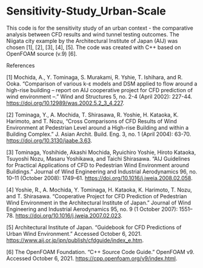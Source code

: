 # Sensitivity-Study_Urban-Scale
This code is for the sensitivity study of an urban context - the comparative analysis between CFD results and wind tunnel testing outcomes. The Niigata city example by the Architectural Institute of Japan (AIJ) was chosen [1], [2], [3], [4], [5]. The code was created with C++ based on OpenFOAM source (v.9) [6].

References

[1] Mochida, A., Y. Tominaga, S. Murakami, R. Yshie, T. Ishihara, and R. Ooka. “Comparison of various k-ε models and DSM applied to flow around a high-rise building – report on AIJ cooperative project for CFD prediction of wind environment –.” Wind and Structures 5, no. 2-4 (April 2002): 227-44.
https://doi.org/10.12989/was.2002.5.2_3_4.227.

[2] Tominaga, Y., A. Mochida, T. Shirasawa, R. Yoshie, H. Kataoka, K. Harimoto, and T. Nozu, “Cross Comparisons of CFD Results of Wind Environment at Pedestrian Level around a High-rise Building and within a Building Complex.” J. Asian Archit. Build. Eng. 3, no. 1 (April 2004): 63-70.
https://doi.org/10.3130/jaabe.3.63.

[3] Tominaga, Yoshihide, Akashi Mochida, Ryuichiro Yoshie, Hiroto Kataoka, Tsuyoshi Nozu, Masaru Yoshikawa, and Taichi Shirasawa. “AIJ Guidelines for Practical Applications of CFD to Pedestrian Wind Environment around Buildings.” Journal of Wind Engineering and Industrial Aerodynamics 96, no. 10–11 (October 2008): 1749–61. https://doi.org/10.1016/j.jweia.2008.02.058.

[4] Yoshie, R., A. Mochida, Y. Tominaga, H. Kataoka, K. Harimoto, T. Nozu, and T. Shirasawa. “Cooperative Project for CFD Prediction of Pedestrian Wind Environment in the Architectural Institute of Japan.” Journal of Wind Engineering and Industrial Aerodynamics 95, no. 9 (1 October 2007): 1551–78.
https://doi.org/10.1016/j.jweia.2007.02.023.

[5] Architectural Institute of Japan. “Guidebook for CFD Predictions of Urban Wind Environment.” Accessed October 6, 2021.
https://www.aij.or.jp/jpn/publish/cfdguide/index_e.htm.

[6] The OpenFOAM Foundation. “C++ Source Code Guide.” OpenFOAM v9. Accessed October 6, 2021.
https://cpp.openfoam.org/v9/index.html.
